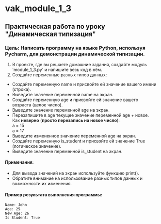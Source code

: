 # vak_module_1_3
## Практическая работа по уроку "Динамическая типизация"
### Цель: Написать программу на языке Python, используя Pycharm, для демонстрации динамической типизации.
1. В проекте, где вы решаете домашние задания, создайте модуль 'module_1_3.py' и напишите весь код в нём.
2. Создайте переменные разных типов данных:
  - Создайте переменную name и присвойте ей значение вашего имени (строка).
  - Выведите значение переменной name на экран.
  - Создайте переменную age и присвойте ей значение вашего возраста (целое число).
  - Выведите значение переменной age на экран.
  - Перезапишите в age текущее значение переменной age + новое.  
Как **__неверно__** (__просто перезапись на новое число__):  
a = 15  
a = 17  
  - Выведите измененное значение переменной age на экран.  
  - Создайте переменную is_student и присвойте ей значение True (логическое значение).  
  - Выведите значение переменной is_student на экран.  
#### Примечания:  
- Для вывода значений на экран используйте функцию print().  
- Обратите внимание на использование разных типов данных и возможности их изменения.  
#### Пример результата выполнения программы:
```
Name: John
Age: 25
New Age: 26
Is Student: True
```
